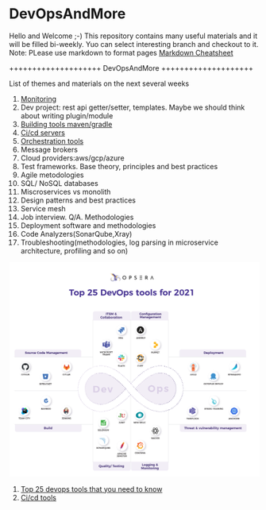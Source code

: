 # DevOpsAndMore
Hello and Welcome ;-) This repository contains many useful materials and it will be filled bi-weekly.
Yuo can select interesting branch and checkout to it.
Note: PLease use markdown to format pages [Markdown Cheatsheet](https://github.com/adam-p/markdown-here/wiki/Markdown-Cheatsheet)

++++++++++++++++++++ DevOpsAndMore ++++++++++++++++++++ 

List of themes and materials on the next several weeks
1. [Monitoring](https://github.com/sergei-voron/DevOpsAndMore/tree/Monitoring)
2. Dev project: rest api getter/setter, templates. Maybe we should think about writing plugin/module
3. [Building tools maven/gradle](https://github.com/sergei-voron/DevOpsAndMore/tree/Building-tools)
4. [Ci/cd servers](https://github.com/sergei-voron/DevOpsAndMore/tree/CI-CD)
5. [Orchestration tools](https://github.com/sergei-voron/DevOpsAndMore/tree/Orchestration-tools)
6. Message brokers
7. Cloud providers:aws/gcp/azure
8. Test frameworks. Base theory, principles and best practices
9. Agile metodologies
10. SQL/ NoSQL databases
11. Miscroservices vs monolith
12. Design patterns and best practices
13. Service mesh
14. Job interview. Q/A. Methodologies
15. Deployment software and methodologies
16. Code Analyzers(SonarQube,Xray)    
17. Troubleshooting(methodologies, log parsing in microservice architecture, profiling and so on)

![DevOps-tools-2021](DevOps-tools-2021.png)
1. [Top 25 devops tools that you need to know](https://www.opsera.io/blog/top-25-devops-tools-that-you-need-to-know)
2. [Ci/cd tools](https://www.katalon.com/resources-center/blog/ci-cd-tools)